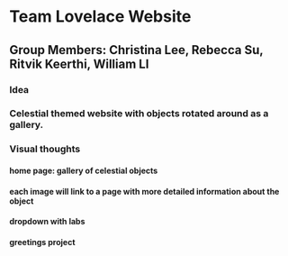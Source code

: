 # Team Lovelace Website
## Group Members: Christina Lee, Rebecca Su, Ritvik Keerthi, William LI
### Idea
### Celestial themed website with objects rotated around as a gallery.
### Visual thoughts
#### home page: gallery of celestial objects
#### each image will link to a page with more detailed information about the object
#### dropdown with labs
#### greetings project